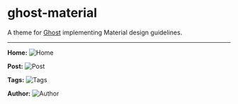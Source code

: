 # ghost-material
A theme for [Ghost](http://github.com/tryghost/ghost/) implementing Material design guidelines.

---

**Home:**
![Home](http://i.imgur.com/LzGITEO.jpg)

**Post:**
![Post](http://i.imgur.com/fBbp0k7.png)

**Tags:**
![Tags](http://i.imgur.com/yeG4Emg.jpg)

**Author:**
![Author](http://i.imgur.com/qZHnaE3.jpg)
